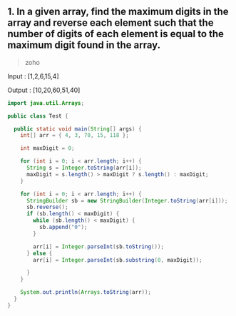 ## 1. In a given array, find the maximum digits in the array and reverse each element such that the number of digits of each element is equal to the maximum digit found in the array.

> zoho

Input : [1,2,6,15,4]

Output : [10,20,60,51,40]

```java
import java.util.Arrays;

public class Test {

  public static void main(String[] args) {
    int[] arr = { 4, 3, 70, 15, 118 };

    int maxDigit = 0;

    for (int i = 0; i < arr.length; i++) {
      String s = Integer.toString(arr[i]);
      maxDigit = s.length() > maxDigit ? s.length() : maxDigit;
    }

    for (int i = 0; i < arr.length; i++) {
      StringBuilder sb = new StringBuilder(Integer.toString(arr[i]));
      sb.reverse();
      if (sb.length() < maxDigit) {
        while (sb.length() < maxDigit) {
          sb.append("0");
        }

        arr[i] = Integer.parseInt(sb.toString());
      } else {
        arr[i] = Integer.parseInt(sb.substring(0, maxDigit));

      }
    }

    System.out.println(Arrays.toString(arr));
  }
}
```